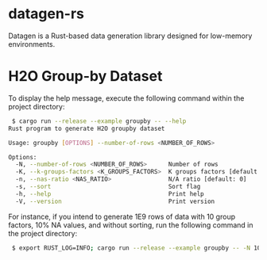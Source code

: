 datagen-rs
==============================

 Datagen is a Rust-based data generation library designed for low-memory environments.

H2O Group-by Dataset
==============================

 To display the help message, execute the following command within the project directory:

```bash
 $ cargo run --release --example groupby -- --help
Rust program to generate H2O groupby dataset

Usage: groupby [OPTIONS] --number-of-rows <NUMBER_OF_ROWS>

Options:
  -N, --number-of-rows <NUMBER_OF_ROWS>      Number of rows
  -K, --k-groups-factors <K_GROUPS_FACTORS>  K groups factors [default: 1]
  -n, --nas-ratio <NAS_RATIO>                N/A ratio [default: 0]
  -s, --sort                                 Sort flag
  -h, --help                                 Print help
  -V, --version                              Print version
```

 For instance, if you intend to generate 1E9 rows of data with 10 group factors, 10% NA values,
and without sorting, run the following command in the project directory:

```bash
 $ export RUST_LOG=INFO; cargo run --release --example groupby -- -N 1000000000 -K 10 -n 10 --sort
```
